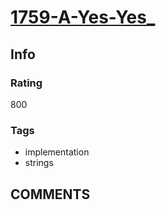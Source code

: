 # [1759-A-Yes-Yes_](https://codeforces.com/problemset/problem/1759/A)

## Info

### Rating

800

### Tags

- implementation
- strings

## __COMMENTS__

> 
